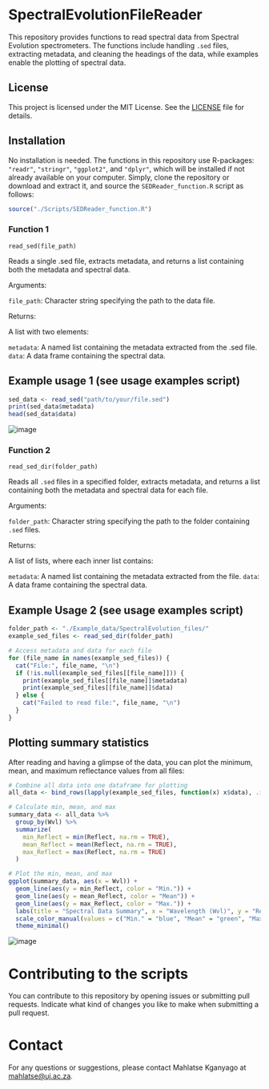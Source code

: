 # SpectralEvolutionFileReader
This repository provides functions to read spectral data from Spectral Evolution spectrometers. The functions include handling `.sed` files, extracting metadata, and cleaning the headings of the data, while examples enable the plotting of spectral data.

## License

This project is licensed under the MIT License. See the [LICENSE](LICENSE) file for details.

## Installation

No installation is needed. The functions in this repository use R-packages: `"readr"`, `"stringr"`, `"ggplot2"`, and `"dplyr"`, which will be installed if not already available on your computer. Simply, clone the repository or download and extract it, and source the `SEDReader_function.R` script as follows:

```r
source("./Scripts/SEDReader_function.R")
```

### Function 1

`read_sed(file_path)`

Reads a single .sed file, extracts metadata, and returns a list containing both the metadata and spectral data.

Arguments:

`file_path`: Character string specifying the path to the data file.

Returns:

A list with two elements:

`metadata`: A named list containing the metadata extracted from the .sed file.
`data`: A data frame containing the spectral data.

## Example usage 1 (see usage examples script)

```r
sed_data <- read_sed("path/to/your/file.sed")
print(sed_data$metadata)
head(sed_data$data)
```
![image](https://github.com/user-attachments/assets/e0ecaa63-fa1d-48c1-a3ee-b6c3b543f44c)

### Function 2

`read_sed_dir(folder_path)`

Reads all `.sed` files in a specified folder, extracts metadata, and returns a list containing both the metadata and spectral data for each file.

Arguments:

`folder_path`: Character string specifying the path to the folder containing `.sed` files.

Returns:

A list of lists, where each inner list contains:

`metadata`: A named list containing the metadata extracted from the file.
`data`: A data frame containing the spectral data.

## Example Usage 2 (see usage examples script)
```r
folder_path <- "./Example_data/SpectralEvolution_files/"
example_sed_files <- read_sed_dir(folder_path)

# Access metadata and data for each file
for (file_name in names(example_sed_files)) {
  cat("File:", file_name, "\n")
  if (!is.null(example_sed_files[[file_name]])) {
    print(example_sed_files[[file_name]]$metadata)
    print(example_sed_files[[file_name]]$data)
  } else {
    cat("Failed to read file:", file_name, "\n")
  }
}
```

## Plotting summary statistics

After reading and having a glimpse of the data, you can plot the minimum, mean, and maximum reflectance values from all files:

```r
# Combine all data into one dataframe for plotting
all_data <- bind_rows(lapply(example_sed_files, function(x) x$data), .id = "file_name")

# Calculate min, mean, and max
summary_data <- all_data %>%
  group_by(Wvl) %>%
  summarize(
    min_Reflect = min(Reflect, na.rm = TRUE),
    mean_Reflect = mean(Reflect, na.rm = TRUE),
    max_Reflect = max(Reflect, na.rm = TRUE)
  )

# Plot the min, mean, and max
ggplot(summary_data, aes(x = Wvl)) +
  geom_line(aes(y = min_Reflect, color = "Min.")) +
  geom_line(aes(y = mean_Reflect, color = "Mean")) +
  geom_line(aes(y = max_Reflect, color = "Max.")) +
  labs(title = "Spectral Data Summary", x = "Wavelength (Wvl)", y = "Reflectance") +
  scale_color_manual(values = c("Min." = "blue", "Mean" = "green", "Max." = "red")) +
  theme_minimal()
```
![image](https://github.com/user-attachments/assets/28f23951-19e6-42aa-a646-9f84c6fcdf9b)

# Contributing to the scripts

You can contribute to this repository by opening issues or submitting pull requests. Indicate what kind of changes you like to make when submitting a pull request. 

# Contact

For any questions or suggestions, please contact Mahlatse Kganyago at mahlatse@uj.ac.za.





